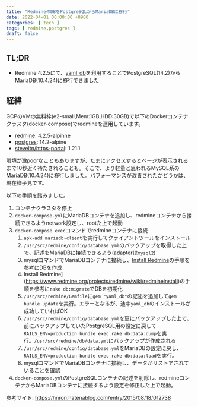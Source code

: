 ```yaml
---
title: "RedmineのDBをPostgreSQLからMariaDBに移行"
date: 2022-04-01 00:00:00 +0900
categories: [ tech ]
tags: [ redmine,postgres ]
draft: false
---
```


## TL;DR

* Redmine 4.2.5にて、[yaml_db](https://rubygems.org/gems/yaml_db/)を利用することでPostgreSQL(14.2)からMariaDB(10.4.24)に移行できました

## 経緯

GCPのVMの無料枠(e2-small,Mem:1GB,HDD:30GB)で以下のDockerコンテナクラスタ(docker-compose)でredmineを運用しています。

* [redmine](https://hub.docker.com/_/redmine): 4.2.5-alpihne
* [postgres](https://hub.docker.com/_/postgres): 14.2-alpine
* [steveltn/https-portal](https://hub.docker.com/r/steveltn/https-portal): 1.21.1

環境が激poorなこともありますが、たまにアクセスするとページが表示されるまで10秒近く待たされることも。そこで、より軽量と思われるMySQL系の[MariaDB](https://hub.docker.com/_/mariadb)(10.4.24)に移行しました。パフォーマンスが改善されたかどうかは、現在様子見です。

以下の手順を踏みました。

1. コンテナクラスタを停止
1. `docker-compose.yml`にMariaDBコンテナを追加し、redmineコンテナから接続できるようnetwork設定し、rootた上で起動
1. `docker-compose exec`コマンドでredmineコンテナに接続
   1. `apk-add mariadb-client`を実行してクライアントツールをインストール
   1. `/usr/src/redmine/config/database.yml`のバックアップを取得した上で、記述をMariaDBに接続できるよう(adapterは`mysql2`)
   1. mysqlコマンドでMariaDBコンテナに接続し、[Install Redmine](https://www.redmine.org/projects/redmine/wiki/redmineinstall)の手順を参考にDBを作成
   1. Install Redmine](https://www.redmine.org/projects/redmine/wiki/redmineinstall)の手順を参考に`rake db:migrate`でDBを初期化
   1. `/usr/src/redmine/Gemfile`に`gem "yaml_db"`の記述を追加して`gem bundle update`を実行。エラーとなるが、途中`yaml_db`のインストールが成功していればOK
   1. `/usr/src/redmine/config/database.yml`を更にバックアップした上で、前にバックアップしていたPostgreSQL用の設定に戻して`RAILS_ENV=production bundle exec rake db:data:dump`を実行。`/usr/src/redmine/db/data.yml`にバックアップが作成される
   1. `/usr/src/redmine/config/database.yml`をMariaDBの設定に戻し、`RAILS_ENV=production bundle exec rake db:data:load`を実行。
   1. mysqlコマンドでMariaDBコンテナに接続し、データがリストアされていることを確認
1. `docker-compose.yml`のPostgreSQLコンテナの記述を削除し、redmineコンテナからMariaDBコンテナに接続するよう設定を修正した上で起動。

参考サイト: https://hnron.hatenablog.com/entry/2015/08/18/012738
